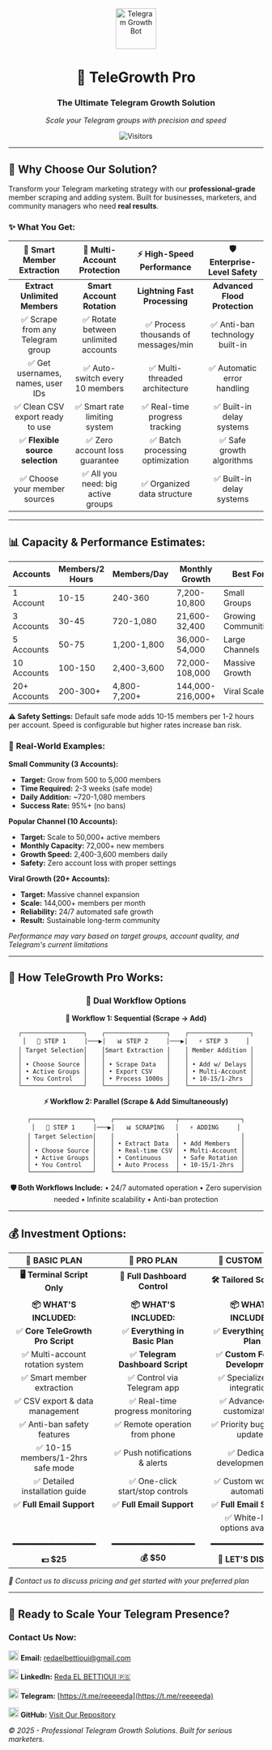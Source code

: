 <div align="center">

<img src="https://upload.wikimedia.org/wikipedia/commons/8/82/Telegram_logo.svg" alt="Telegram Growth Bot" width="80" height="80">

# 🚀 TeleGrowth Pro

### **The Ultimate Telegram Growth Solution** 
*Scale your Telegram groups with precision and speed*

  ![Visitors](https://api.visitorbadge.io/api/visitors?path=https%3A%2F%2Fgithub.com%2FXredaX%2FTeleGrowth-Pro&label=VISITORS&countColor=%23263759)
  
</div>

---

## 💼 **Why Choose Our Solution?**

Transform your Telegram marketing strategy with our **professional-grade** member scraping and adding system. Built for businesses, marketers, and community managers who need **real results**.

### ✨ **What You Get:**

<div align="center">

| 🎯 **Smart Member Extraction** | 🔄 **Multi-Account Protection** | ⚡ **High-Speed Performance** | 🛡️ **Enterprise-Level Safety** |
|:---:|:---:|:---:|:---:|
| **Extract Unlimited Members** | **Smart Account Rotation** | **Lightning Fast Processing** | **Advanced Flood Protection** |
| ✅ Scrape from any Telegram group | ✅ Rotate between unlimited accounts | ✅ Process thousands of messages/min | ✅ Anti-ban technology built-in |
| ✅ Get usernames, names, user IDs | ✅ Auto-switch every 10 members | ✅ Multi-threaded architecture | ✅ Automatic error handling |
| ✅ Clean CSV export ready to use | ✅ Smart rate limiting system | ✅ Real-time progress tracking | ✅ Built-in delay systems |
| ✅ **Flexible source selection** | ✅ Zero account loss guarantee | ✅ Batch processing optimization | ✅ Safe growth algorithms |
| ✅ Choose your member sources | ✅ All you need: big active groups | ✅ Organized data structure | ✅ Built-in delay systems |

</div>

---

## 📊 **Capacity & Performance Estimates:**

| **Accounts** | **Members/2 Hours** | **Members/Day** | **Monthly Growth** | **Best For** |
|--------------|---------------------|-----------------|-------------------|--------------|
| 1 Account    | 10-15               | 240-360         | 7,200-10,800      | Small Groups |
| 3 Accounts   | 30-45               | 720-1,080       | 21,600-32,400     | Growing Communities |
| 5 Accounts   | 50-75               | 1,200-1,800     | 36,000-54,000     | Large Channels |
| 10 Accounts  | 100-150             | 2,400-3,600     | 72,000-108,000    | Massive Growth |
| 20+ Accounts | 200-300+        | 4,800-7,200+    | 144,000-216,000+  | Viral Scale |

**⚠️ Safety Settings:** Default safe mode adds 10-15 members per 1-2 hours per account. Speed is configurable but higher rates increase ban risk.

### 🎯 **Real-World Examples:**

**Small Community (3 Accounts):**
- **Target:** Grow from 500 to 5,000 members
- **Time Required:** 2-3 weeks (safe mode)
- **Daily Addition:** ~720-1,080 members
- **Success Rate:** 95%+ (no bans)

**Popular Channel (10 Accounts):**
- **Target:** Scale to 50,000+ active members
- **Monthly Capacity:** 72,000+ new members
- **Growth Speed:** 2,400-3,600 members daily
- **Safety:** Zero account loss with proper settings

**Viral Growth (20+ Accounts):**
- **Target:** Massive channel expansion
- **Scale:** 144,000+ members per month
- **Reliability:** 24/7 automated safe growth
- **Result:** Sustainable long-term community

*Performance may vary based on target groups, account quality, and Telegram's current limitations*

---

## 🔄 **How TeleGrowth Pro Works:**

<div align="center">

### **🚀 Dual Workflow Options**

**🔄 Workflow 1: Sequential (Scrape → Add)**
```
┌─────────────────┐    ┌─────────────────┐    ┌─────────────────┐
│   🎯 STEP 1     │───▶│   📊 STEP 2     │───▶│   ⚡ STEP 3     │
│ Target Selection│    │Smart Extraction │    │ Member Addition │
│                 │    │                 │    │                 │
│ • Choose Source │    │ • Scrape Data   │    │ • Add w/ Delays │
│ • Active Groups │    │ • Export CSV    │    │ • Multi-Account │
│ • You Control   │    │ • Process 1000s │    │ • 10-15/1-2hrs  │
└─────────────────┘    └─────────────────┘    └─────────────────┘
```

**⚡ Workflow 2: Parallel (Scrape & Add Simultaneously)**
```
┌─────────────────┐    ┌─────────────────┬─────────────────┐
│   🎯 STEP 1     │───▶│   📊 SCRAPING   │   ⚡ ADDING     │
│ Target Selection│    │                 │                 │
│                 │    │ • Extract Data  │ • Add Members   │
│ • Choose Source │    │ • Real-time CSV │ • Multi-Account │
│ • Active Groups │    │ • Continuous    │ • Safe Rotation │
│ • You Control   │    │ • Auto Process  │ • 10-15/1-2hrs  │
└─────────────────┘    └─────────────────┴─────────────────┘
```

**🛡️ Both Workflows Include:**
• 24/7 automated operation • Zero supervision needed • Infinite scalability • Anti-ban protection

</div>

---

## 💰 **Investment Options:**

<div align="center">

| 🥉 **BASIC PLAN** | | 🥈 **PRO PLAN** | | 🥇 **CUSTOM PLAN** |
|:---:|:---:|:---:|:---:|:---:|
| **🖥️ Terminal Script Only** | | **📱 Full Dashboard Control** | | **🛠️ Tailored Solutions** |
| | | | | |
| **📦 WHAT'S INCLUDED:** | | **📦 WHAT'S INCLUDED:** | | **📦 WHAT'S INCLUDED:** |
| ✅ **Core TeleGrowth Pro Script** | | ✅ **Everything in Basic Plan** | | ✅ **Everything in Pro Plan** |
| ✅ Multi-account rotation system | | ✅ **Telegram Dashboard Script** | | ✅ **Custom Feature Development** |
| ✅ Smart member extraction | | ✅ Control via Telegram app | | ✅ Specialized API integrations |
| ✅ CSV export & data management | | ✅ Real-time progress monitoring | | ✅ Advanced rate customizations |
| ✅ Anti-ban safety features | | ✅ Remote operation from phone | | ✅ Priority bug fixes & updates |
| ✅ 10-15 members/1-2hrs safe mode | | ✅ Push notifications & alerts | | ✅ Dedicated development team |
| ✅ Detailed installation guide | | ✅ One-click start/stop controls | | ✅ Custom workflow automation |
| ✅ **Full Email Support** | | ✅ **Full Email Support** | | ✅ **Full Email Support** |
| | | | | ✅ White-label options available |
| | | | | |
| **━━━━━━━━━━━━━━━━━** | | **━━━━━━━━━━━━━━━━━** | | **━━━━━━━━━━━━━━━━━** |
| **💵 $25** | | **💰 $50** | | **🤝 LET'S DISCUSS** |

</div>

*🎯 Contact us to discuss pricing and get started with your preferred plan*

---

## 🤝 **Ready to Scale Your Telegram Presence?**

### **Contact Us Now:**

<img src="https://upload.wikimedia.org/wikipedia/commons/7/7e/Gmail_icon_%282020%29.svg" width="20" height="20"> **Email:** redaelbettioui@gmail.com

<img src="https://upload.wikimedia.org/wikipedia/commons/c/ca/LinkedIn_logo_initials.png" width="20" height="20"> **LinkedIn:** [Reda EL BETTIOUI 🇵🇸](https://www.linkedin.com/in/reda-el-bettioui/)

<img src="https://upload.wikimedia.org/wikipedia/commons/8/82/Telegram_logo.svg" width="20" height="20"> **Telegram:** [https://t.me/reeeeeda](https://t.me/reeeeeda)

<img src="https://upload.wikimedia.org/wikipedia/commons/9/91/Octicons-mark-github.svg" width="20" height="20"> **GitHub:** [Visit Our Repository](https://github.com/redaelbettioui)


*© 2025 - Professional Telegram Growth Solutions. Built for serious marketers.*

</div>
